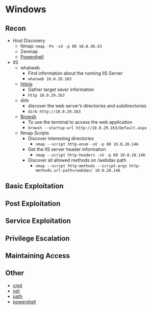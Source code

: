 # Windows

## Recon
- Host Discovery
  - Nmap: ```nmap -Pn -sV -p 80 10.0.30.43```
  - Zenmap
  - [Powershell](https://github.com/BornToBeRoot/PowerShell_IPv4NetworkScanner)
- IIS
  - whatweb
    - Find information about the running IIS Server 
    - ```whatweb 10.0.29.163``` 
  - [httpie](https://github.com/httpie/httpie)
    - Gather target sever information
    - ```http 10.0.29.163```
  - dirb
    - discover the web server’s directories and subdirectories 
    - ```dirb http://10.0.29.163```
  - [Browsh](https://github.com/browsh-org/browsh) 
    - To use the terminal to access the web application
    - ```browsh --startup-url http://10.0.29.163/Default.aspx``` 
  - Nmap Scripts
    - Discover interesting directories
      - ```nmap --script http-enum -sV -p 80 10.0.28.146```
    - Get the IIS server header information
      - ```nmap --script http-headers -sV -p 80 10.0.28.146``` 
    - Discover all allowed methods on /webdav path
      - ```nmap --script http-methods --script-args http-methods.url-path=/webdav/ 10.0.28.146```


## Basic Exploitation

## Post Exploitation

## Service Exploitation

## Privilege Escalation

## Maintaining Access

## Other
- [cmd](/cmd.md)
- [net](/net.md)
- [path](/path.md)
- [powershell](/powershell.md)
